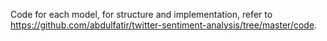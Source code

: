Code for each model, for structure and implementation, refer to https://github.com/abdulfatir/twitter-sentiment-analysis/tree/master/code.
